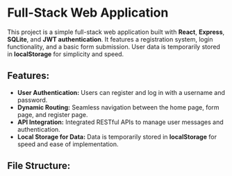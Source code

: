 # Full-Stack Web Application

This project is a simple full-stack web application built with **React**, **Express**, **SQLite**, and **JWT authentication**. It features a registration system, login functionality, and a basic form submission. User data is temporarily stored in **localStorage** for simplicity and speed.

## Features:
- **User Authentication:** Users can register and log in with a username and password.
- **Dynamic Routing:** Seamless navigation between the home page, form page, and register page.
- **API Integration:** Integrated RESTful APIs to manage user messages and authentication.
- **Local Storage for Data:** Data is temporarily stored in **localStorage** for speed and ease of implementation.

## File Structure:

